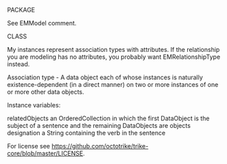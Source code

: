 PACKAGE

See EMModel comment.


CLASS

My instances represent association types with attributes.  If the relationship you are modeling has no attributes, you probably want EMRelationshipType instead.

Association type - A data object each of whose instances is naturally existence-dependent (in a direct manner) on two or more instances of one or more other data objects.

Instance variables:

relatedObjects		an OrderedCollection in which the first DataObject is the subject of a sentence and the remaining DataObjects are objects
designation			a String containing the verb in the sentence 


For license see https://github.com/octotrike/trike-core/blob/master/LICENSE.	
